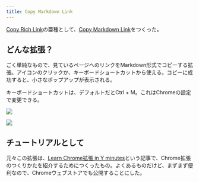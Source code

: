 ```yaml
---
title: Copy Markdown Link
---
```

[Copy Rich Link](https://chrome.google.com/webstore/detail/copy-rich-link/hikiamlgpdcabppakpmemaofmkgknpea)の亜種として、[Copy Markdown Link](https://chrome.google.com/webstore/detail/copy-markdown-link/gkceaaphhbeanfciglgpffnncfpipjpa)をつくった。

どんな拡張？
------

ごく単純なもので、見ているページへのリンクをMarkdown形式でコピーする拡張。アイコンのクリックか、キーボードショートカットから使える。コピーに成功すると、小さなポップアップが表示される。

キーボードショートカットは、デフォルトだとCtrl + M。これはChromeの設定で変更できる。

![](https://lh3.googleusercontent.com/rDeKbi5hVkNBCpj14xkXXuuKPs-NSmp7J4cEG5es2HkH40xGtziPALXM0eZsXQdgM_JSTS1hZhql9U9Ztfmw_Ei8o9VUiH-XtHTJM4c78_9f3PHoMvCqISiSFEZpGfIAa-hVyCwMqugqeYqBWTdz4g)

![](https://lh3.googleusercontent.com/FqeetiXKjCdmZw4k-O1V0Xky31pjD8tEUR_H5DPPcsGOsdtt0b5utUiN-DfhpLH9W00PZIWaxzVvjUjIkqA0pJ8L8ltWH2gvgG-I2D52bkmuXXRhE5lZPHkI27fadpmIErlfFZGugSs4pe66UkWVrQ)

チュートリアルとして
----------

元々この拡張は、[Learn Chrome拡張 in Y minutes](https://r7kamura.com/articles/2022-05-18-learn-chrome-extention-in-y-minutes)という記事で、Chrome拡張のつくりかたを紹介するためにつくったもの。よくあるものだけど、まずまず便利なので、Chromeウェブストアでも公開することにした。
